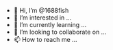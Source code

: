 - 👋 Hi, I’m @1688fish
- 👀 I’m interested in ...
- 🌱 I’m currently learning ...
- 💞️ I’m looking to collaborate on ...
- 📫 How to reach me ...

<!---
1688fish/1688fish is a ✨ special ✨ repository because its `README.md` (this file) appears on your GitHub profile.
You can click the Preview link to take a look at your changes.
--->
